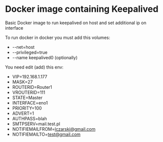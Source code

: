 # Docker image containing Keepalived

Basic Docker image to run keepalived on host and set additional ip on interface 

To run docker in docker you must add this volumes:
- --net=host
- --privileged=true
- --name keepalived0 (optionally)

You need edit (add) this env:
- VIP=192.168.1.177
- MASK=27
- ROUTERID=Router1
- VROUTERID=111
- STATE=Master
- INTERFACE=eno1
- PRIORITY=100
- ADVERT=1
- AUTHPASS=blah
- SMTPSERV=mail.test.pl
- NOTIFIEMAILFROM=lczarski@gmail.com
- NOTIFIEMAILTO=test@gmail.com


